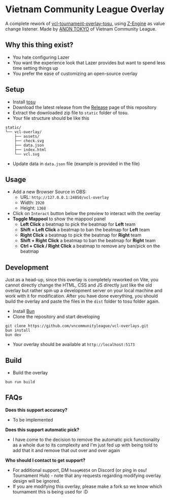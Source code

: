 # Vietnam Community League Overlay
A complete rework of [vcl-tournament-overlay-tosu](https://github.com/vncommunityleague/vcl-tournament-overlay-tosu), using [Z-Engine](https://www.npmjs.com/package/@fukutotojido/z-engine) as value change listener. Made by [ANON TOKYO](https://github.com/FukutoTojido) of Vietnam Community League.

## Why this thing exist?
- You hate configuring Lazer
- You want the experience look that Lazer provides but want to spend less time setting things up
- You prefer the ease of customizing an open-source overlay

## Setup
- Install [tosu](https://github.com/tosuapp/tosu/releases/tag/v4.4.3)
- Download the latest release from the [Release](https://github.com/vncommunityleague/vcl-overlay/Releases) page of this repository
- Extract the downloaded zip file to `static` folder of tosu.
- Your file structure should be like this
```
static/
└── vcl-overlay/
    ├── assets/
    ├── check.svg
    ├── data.json
    ├── index.html
    └── vcl.svg
```
- Update data in `data.json` file (example is provided in the file)

## Usage
- Add a new Browser Source in OBS:
  - URL: `http://127.0.0.1:24050/vcl-overlay`
  - Width: `1920`
  - Height: `1368`
- Click on `Interact` button below the preview to interact with the overlay
- **Toggle Mappool** to show the mappool panel
  - **Left Click** a beatmap to pick the beatmap for **Left** team
  - **Shift + Left Click** a beatmap to ban the beatmap for **Left** team
  - **Right Click** a beatmap to pick the beatmap for **Right** team
  - **Shift + Right Click** a beatmap to ban the beatmap for **Right** team
  - **Ctrl + Click / Right Click** a beatmap to remove any ban/pick on the beatmap

## Development
Just as a head-up, since this overlay is completely reworked on Vite, you cannot directly change the HTML, CSS and JS directly just like the old overlay but rather spin up a development server on your local machine and work with it for modification. After you have done everything, you should build the overlay and paste the files in the `dist` folder to tosu folder again.

- Install [Bun](https://bun.sh/docs/installation)
- Clone the repository and start developing
```
git clone https://github.com/vncommunityleague/vcl-overlays.git
bun install
bun dev
```
- Your overlay should be available at `http://localhost:5173`

## Build
- Build the overlay
```
bun run build
```

## FAQs
**Does this support accuracy?**
- To be implemented

**Does this support automatic pick?**
- I have come to the decision to remove the automatic pick functionality as a whole due to its complexity and I'm just fed up with being told to add that it and remove that out over and over again

**Who should I contact to get support?**
- For additional support, DM `hoaq#6054` on Discord (or ping in osu! Tournament Hub) - note that any requests regarding modifying overlay design will be ignored.
- If you are modifying this overlay, please make a fork so we know which tournament this is being used for :D